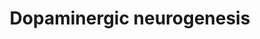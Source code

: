 ---
authors:
- Zans
- Khanspers
- MaintBot
- Samuel Sklar
- Egonw
- Evelo
- Mkutmon
- Eweitz
citedin:
- link: PMC9148283
communities: []
description: https://www.michaeljfox.org/foundation/grant-detail.php?grant_id=141
last-edited: 2021-05-23
organisms:
- Mus musculus
redirect_from:
- /index.php/Pathway:WP1498
- /instance/WP1498
revision: null
schema-jsonld:
- '@context': https://schema.org/
  '@id': https://wikipathways.github.io/pathways/WP1498.html
  '@type': Dataset
  creator:
    '@type': Organization
    name: WikiPathways
  description: https://www.michaeljfox.org/foundation/grant-detail.php?grant_id=141
  keywords:
  - Aadc
  - Ahd2
  - Dat1
  - En1
  - En2
  - Fgf8
  - Foxa2
  - Gbx2
  - Gli1
  - Gli2
  - Lmx1a
  - Lmx1b
  - Mash1
  - Msx1
  - Neurod1
  - Nkx2.2
  - Nkx6.1
  - Nurr1
  - Otx2
  - Pitx3
  - Retinoic acid
  - Shh
  - Sox2
  - Stat3
  - TGFbeta1
  - Th
  - Vmat2
  - Wnt1
  - c-Ret
  - ngn2
  - p57Kip2
  license: CC0
  name: Dopaminergic neurogenesis
seo: CreativeWork
title: Dopaminergic neurogenesis
wpid: WP1498
---